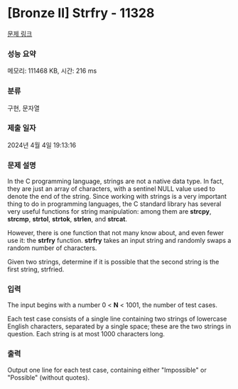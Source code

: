 # [Bronze II] Strfry - 11328 

[문제 링크](https://www.acmicpc.net/problem/11328) 

### 성능 요약

메모리: 111468 KB, 시간: 216 ms

### 분류

구현, 문자열

### 제출 일자

2024년 4월 4일 19:13:16

### 문제 설명

<p>In the C programming language, strings are not a native data type. In fact, they are just an array of characters, with a sentinel NULL value used to denote the end of the string. Since working with strings is a very important thing to do in programming languages, the C standard library has several very useful functions for string manipulation: among them are <strong>strcpy</strong>, <strong>strcmp</strong>, <strong>strtol</strong>, <strong>strtok</strong>, <strong>strlen</strong>, and <strong>strcat</strong>.</p>

<p>However, there is one function that not many know about, and even fewer use it: the <strong>strfry</strong> function. <strong>strfry</strong> takes an input string and randomly swaps a random number of characters.</p>

<p>Given two strings, determine if it is possible that the second string is the first string, strfried.</p>

### 입력 

 <p>The input begins with a number 0 < <strong>N</strong> < 1001, the number of test cases.</p>

<p>Each test case consists of a single line containing two strings of lowercase English characters, separated by a single space; these are the two strings in question. Each string is at most 1000 characters long.</p>

### 출력 

 <p>Output one line for each test case, containing either "Impossible" or "Possible" (without quotes).</p>

